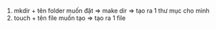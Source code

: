 1. mkdir + tên folder muốn đặt => make dir => tạo ra 1 thư mục cho mình
2. touch + tên file muốn tạo => tạo ra 1 file